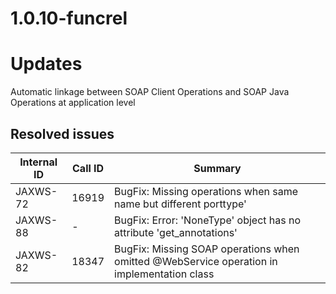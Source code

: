 # 1.0.10-funcrel

# Updates

Automatic linkage between SOAP Client Operations and SOAP Java Operations at application level
## Resolved issues

| Internal ID | Call ID | Summary |
| ----------- | ------- | ------- |
| JAXWS-72 | 16919 | BugFix: Missing operations when same name but different porttype' |
| JAXWS-88 | - | BugFix: Error: 'NoneType' object has no attribute 'get_annotations' |
| JAXWS-82 | 18347 | BugFix: Missing SOAP operations when omitted @WebService operation in implementation class |


